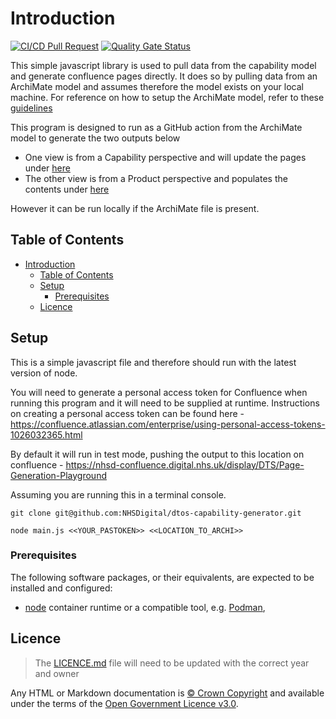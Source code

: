 # Introduction

[![CI/CD Pull Request](https://github.com/nhs-england-tools/repository-template/actions/workflows/cicd-1-pull-request.yaml/badge.svg)](https://github.com/nhs-england-tools/repository-template/actions/workflows/cicd-1-pull-request.yaml)
[![Quality Gate Status](https://sonarcloud.io/api/project_badges/measure?project=repository-template&metric=alert_status)](https://sonarcloud.io/summary/new_code?id=repository-template)

This simple javascript library is used to pull data from the capability model and generate confluence pages directly. It does so by pulling data from an ArchiMate model and assumes therefore the model exists on your local machine. For reference on how to setup the ArchiMate model, refer to these [guidelines](https://nhsd-confluence.digital.nhs.uk/display/DTS/Archi+Set+Up+for+collaborative+work)

This program is designed to run as a GitHub action from the ArchiMate model to generate the two outputs below

- One view is from a Capability perspective and will update the pages under [here](https://nhsd-confluence.digital.nhs.uk/display/DTS/Stages)
- The other view is from a Product perspective and populates the contents under [here](https://nhsd-confluence.digital.nhs.uk/display/DTS/Products)

However it can be run locally if the ArchiMate file is present.

## Table of Contents

- [Introduction](#introduction)
  - [Table of Contents](#table-of-contents)
  - [Setup](#setup)
    - [Prerequisites](#prerequisites)
  - [Licence](#licence)

## Setup

This is a simple javascript file and therefore should run with the latest version of node.

You will need to generate a personal access token for Confluence when running this program and it will need to be supplied at runtime. Instructions on creating a personal access token can be found here - <https://confluence.atlassian.com/enterprise/using-personal-access-tokens-1026032365.html>

By default it will run in test mode, pushing the output to this location on confluence - <https://nhsd-confluence.digital.nhs.uk/display/DTS/Page-Generation-Playground>

Assuming you are running this in a terminal console.

```git clone git@github.com:NHSDigital/dtos-capability-generator.git```

```npm install
node main.js <<YOUR_PASTOKEN>> <<LOCATION_TO_ARCHI>>
```

### Prerequisites

The following software packages, or their equivalents, are expected to be installed and configured:

- [node](https://www.docker.com/) container runtime or a compatible tool, e.g. [Podman](https://podman.io/),

## Licence

> The [LICENCE.md](./LICENCE.md) file will need to be updated with the correct year and owner

Any HTML or Markdown documentation is [© Crown Copyright](https://www.nationalarchives.gov.uk/information-management/re-using-public-sector-information/uk-government-licensing-framework/crown-copyright/) and available under the terms of the [Open Government Licence v3.0](https://www.nationalarchives.gov.uk/doc/open-government-licence/version/3/).
